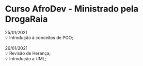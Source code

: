 # Curso AfroDev - Ministrado pela DrogaRaia

 25/01/2021<br>
:bulb:  Introdução à conceitos de POO;<br><br>
26/01/2021<br>
:bulb:  Revisão de Herança;<br>
:bulb:  Introdução a UML;<br>
